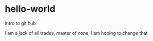 # hello-world
Intro to git hub

I am a jack of all trades, master of none, I am hoping to change that
